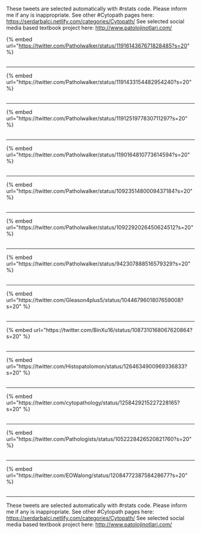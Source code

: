 

These tweets are selected automatically with #rstats code. Please inform me if any is inappropriate.
See other #Cytopath pages here: https://serdarbalci.netlify.com/categories/Cytopath/ 
See selected social media based textbook project here: http://www.patolojinotlari.com/

{% embed url="https://twitter.com/Patholwalker/status/1191614367671828485?s=20" %}<br>
<br>
<hr>
{% embed url="https://twitter.com/Patholwalker/status/1191433154482954240?s=20" %}<br>
<br>
<hr>
{% embed url="https://twitter.com/Patholwalker/status/1191251977830711297?s=20" %}<br>
<br>
<hr>
{% embed url="https://twitter.com/Patholwalker/status/1190164810773614594?s=20" %}<br>
<br>
<hr>
{% embed url="https://twitter.com/Patholwalker/status/1092351480009437184?s=20" %}<br>
<br>
<hr>
{% embed url="https://twitter.com/Patholwalker/status/1092292026450624512?s=20" %}<br>
<br>
<hr>
{% embed url="https://twitter.com/Patholwalker/status/942307888516579329?s=20" %}<br>
<br>
<hr>
{% embed url="https://twitter.com/Gleason4plus5/status/1044679601807659008?s=20" %}<br>
<br>
<hr>
{% embed url="https://twitter.com/BinXu16/status/1087310168067620864?s=20" %}<br>
<br>
<hr>
{% embed url="https://twitter.com/Histopatolomon/status/1264634900969336833?s=20" %}<br>
<br>
<hr>
{% embed url="https://twitter.com/cytopathology/status/1258429215227228165?s=20" %}<br>
<br>
<hr>
{% embed url="https://twitter.com/Pathologists/status/1052228426520821760?s=20" %}<br>
<br>
<hr>
{% embed url="https://twitter.com/EOWalong/status/1208477238758428677?s=20" %}<br>
<br>
<hr>


These tweets are selected automatically with #rstats code. Please inform me if any is inappropriate.
See other #Cytopath pages here: https://serdarbalci.netlify.com/categories/Cytopath/ 
See selected social media based textbook project here: http://www.patolojinotlari.com/
